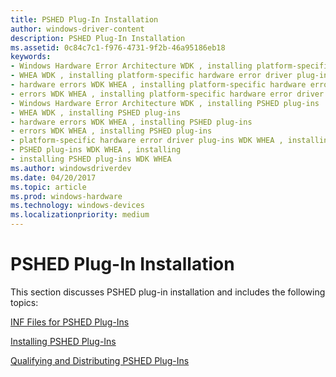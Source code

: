 ```yaml
---
title: PSHED Plug-In Installation
author: windows-driver-content
description: PSHED Plug-In Installation
ms.assetid: 0c84c7c1-f976-4731-9f2b-46a95186eb18
keywords:
- Windows Hardware Error Architecture WDK , installing platform-specific hardware error driver plug-ins
- WHEA WDK , installing platform-specific hardware error driver plug-ins
- hardware errors WDK WHEA , installing platform-specific hardware error driver plug-ins
- errors WDK WHEA , installing platform-specific hardware error driver plug-ins
- Windows Hardware Error Architecture WDK , installing PSHED plug-ins
- WHEA WDK , installing PSHED plug-ins
- hardware errors WDK WHEA , installing PSHED plug-ins
- errors WDK WHEA , installing PSHED plug-ins
- platform-specific hardware error driver plug-ins WDK WHEA , installing
- PSHED plug-ins WDK WHEA , installing
- installing PSHED plug-ins WDK WHEA
ms.author: windowsdriverdev
ms.date: 04/20/2017
ms.topic: article
ms.prod: windows-hardware
ms.technology: windows-devices
ms.localizationpriority: medium
---
```


# PSHED Plug-In Installation


This section discusses PSHED plug-in installation and includes the following topics:

[INF Files for PSHED Plug-Ins](inf-files-for-pshed-plug-ins.md)

[Installing PSHED Plug-Ins](installing-pshed-plug-ins.md)

[Qualifying and Distributing PSHED Plug-Ins](qualifying-and-distributing-pshed-plug-ins.md)

 

 




